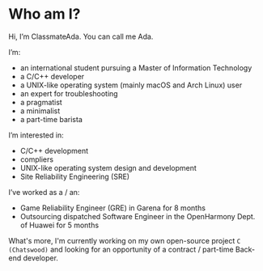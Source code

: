 # Who am I?

Hi, I’m ClassmateAda. You can call me Ada.

I’m:

- an international student pursuing a Master of Information Technology
- a C/C++ developer
- a UNIX-like operating system (mainly macOS and Arch Linux) user
- an expert for troubleshooting
- a pragmatist
- a minimalist
- a part-time barista

I’m interested in:

- C/C++ development
- compliers
- UNIX-like operating system design and development
- Site Reliability Engineering (SRE)

I’ve worked as a / an:

- Game Reliability Engineer (GRE) in Garena for 8 months
- Outsourcing dispatched Software Engineer in the OpenHarmony Dept. of Huawei for 5 months

What's more, I'm currently working on my own open-source project `C (Chatswood)` and looking for an opportunity of a contract / part-time Back-end developer.

<!---
classmateada/classmateada is a ✨ special ✨ repository because its `README.md` (this file) appears on your GitHub profile.
You can click the Preview link to take a look at your changes.
--->

